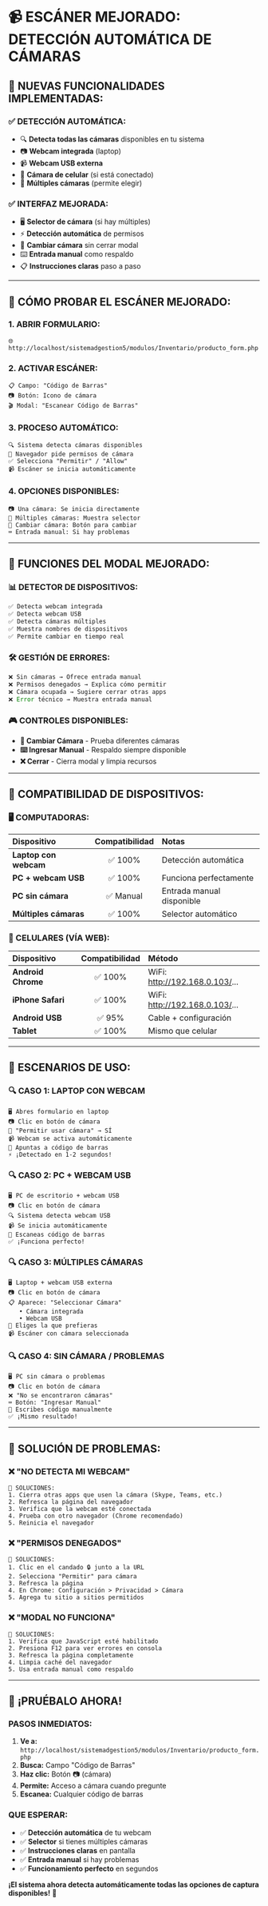 # 📹 **ESCÁNER MEJORADO: DETECCIÓN AUTOMÁTICA DE CÁMARAS**

## 🎯 **NUEVAS FUNCIONALIDADES IMPLEMENTADAS:**

### ✅ **DETECCIÓN AUTOMÁTICA:**
- 🔍 **Detecta todas las cámaras** disponibles en tu sistema
- 📷 **Webcam integrada** (laptop)
- 📹 **Webcam USB externa**
- 📱 **Cámara de celular** (si está conectado)
- 🎥 **Múltiples cámaras** (permite elegir)

### ✅ **INTERFAZ MEJORADA:**
- 🖥️ **Selector de cámara** (si hay múltiples)
- ⚡ **Detección automática** de permisos
- 🔄 **Cambiar cámara** sin cerrar modal
- ⌨️ **Entrada manual** como respaldo
- 📋 **Instrucciones claras** paso a paso

---

## 🚀 **CÓMO PROBAR EL ESCÁNER MEJORADO:**

### **1. ABRIR FORMULARIO:**
```
🌐 http://localhost/sistemadgestion5/modulos/Inventario/producto_form.php
```

### **2. ACTIVAR ESCÁNER:**
```
📋 Campo: "Código de Barras"
📷 Botón: Icono de cámara
🎬 Modal: "Escanear Código de Barras"
```

### **3. PROCESO AUTOMÁTICO:**
```
🔍 Sistema detecta cámaras disponibles
🔔 Navegador pide permisos de cámara
✅ Selecciona "Permitir" / "Allow"
📹 Escáner se inicia automáticamente
```

### **4. OPCIONES DISPONIBLES:**
```
📷 Una cámara: Se inicia directamente
🎥 Múltiples cámaras: Muestra selector
🔄 Cambiar cámara: Botón para cambiar
⌨️ Entrada manual: Si hay problemas
```

---

## 🔧 **FUNCIONES DEL MODAL MEJORADO:**

### **📊 DETECTOR DE DISPOSITIVOS:**
```javascript
✅ Detecta webcam integrada
✅ Detecta webcam USB
✅ Detecta cámaras múltiples
✅ Muestra nombres de dispositivos
✅ Permite cambiar en tiempo real
```

### **🛠️ GESTIÓN DE ERRORES:**
```javascript
❌ Sin cámaras → Ofrece entrada manual
❌ Permisos denegados → Explica cómo permitir
❌ Cámara ocupada → Sugiere cerrar otras apps
❌ Error técnico → Muestra entrada manual
```

### **🎮 CONTROLES DISPONIBLES:**
- **🔄 Cambiar Cámara** - Prueba diferentes cámaras
- **⌨️ Ingresar Manual** - Respaldo siempre disponible
- **❌ Cerrar** - Cierra modal y limpia recursos

---

## 📱 **COMPATIBILIDAD DE DISPOSITIVOS:**

### **🖥️ COMPUTADORAS:**
| Dispositivo | Compatibilidad | Notas |
|:---|:---:|:---|
| **Laptop con webcam** | ✅ 100% | Detección automática |
| **PC + webcam USB** | ✅ 100% | Funciona perfectamente |
| **PC sin cámara** | ✅ Manual | Entrada manual disponible |
| **Múltiples cámaras** | ✅ 100% | Selector automático |

### **📱 CELULARES (VÍA WEB):**
| Dispositivo | Compatibilidad | Método |
|:---|:---:|:---|
| **Android Chrome** | ✅ 100% | WiFi: http://192.168.0.103/... |
| **iPhone Safari** | ✅ 100% | WiFi: http://192.168.0.103/... |
| **Android USB** | ✅ 95% | Cable + configuración |
| **Tablet** | ✅ 100% | Mismo que celular |

---

## 🎯 **ESCENARIOS DE USO:**

### **🔍 CASO 1: LAPTOP CON WEBCAM**
```
🖥️ Abres formulario en laptop
📷 Clic en botón de cámara
🔔 "Permitir usar cámara" → SÍ
📹 Webcam se activa automáticamente
🎯 Apuntas a código de barras
⚡ ¡Detectado en 1-2 segundos!
```

### **🔍 CASO 2: PC + WEBCAM USB**
```
🖥️ PC de escritorio + webcam USB
📷 Clic en botón de cámara
🔍 Sistema detecta webcam USB
📹 Se inicia automáticamente
🎯 Escaneas código de barras
✅ ¡Funciona perfecto!
```

### **🔍 CASO 3: MÚLTIPLES CÁMARAS**
```
🖥️ Laptop + webcam USB externa
📷 Clic en botón de cámara
📋 Aparece: "Seleccionar Cámara"
   • Cámara integrada
   • Webcam USB
🔄 Eliges la que prefieras
📹 Escáner con cámara seleccionada
```

### **🔍 CASO 4: SIN CÁMARA / PROBLEMAS**
```
🖥️ PC sin cámara o problemas
📷 Clic en botón de cámara
❌ "No se encontraron cámaras"
⌨️ Botón: "Ingresar Manual"
📝 Escribes código manualmente
✅ ¡Mismo resultado!
```

---

## 🚨 **SOLUCIÓN DE PROBLEMAS:**

### **❌ "NO DETECTA MI WEBCAM"**
```
🔧 SOLUCIONES:
1. Cierra otras apps que usen la cámara (Skype, Teams, etc.)
2. Refresca la página del navegador
3. Verifica que la webcam esté conectada
4. Prueba con otro navegador (Chrome recomendado)
5. Reinicia el navegador
```

### **❌ "PERMISOS DENEGADOS"**
```
🔧 SOLUCIONES:
1. Clic en el candado 🔒 junto a la URL
2. Selecciona "Permitir" para cámara
3. Refresca la página
4. En Chrome: Configuración > Privacidad > Cámara
5. Agrega tu sitio a sitios permitidos
```

### **❌ "MODAL NO FUNCIONA"**
```
🔧 SOLUCIONES:
1. Verifica que JavaScript esté habilitado
2. Presiona F12 para ver errores en consola
3. Refresca la página completamente
4. Limpia caché del navegador
5. Usa entrada manual como respaldo
```

---

## 🎉 **¡PRUÉBALO AHORA!**

### **PASOS INMEDIATOS:**
1. **Ve a:** `http://localhost/sistemadgestion5/modulos/Inventario/producto_form.php`
2. **Busca:** Campo "Código de Barras"
3. **Haz clic:** Botón 📷 (cámara)
4. **Permite:** Acceso a cámara cuando pregunte
5. **Escanea:** Cualquier código de barras

### **QUE ESPERAR:**
- ✅ **Detección automática** de tu webcam
- ✅ **Selector** si tienes múltiples cámaras
- ✅ **Instrucciones claras** en pantalla
- ✅ **Entrada manual** si hay problemas
- ✅ **Funcionamiento perfecto** en segundos

**¡El sistema ahora detecta automáticamente todas las opciones de captura disponibles!** 🚀
